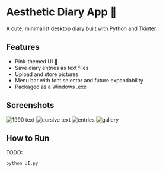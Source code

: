 ﻿# Aesthetic Diary App 💖
A cute, minimalist desktop diary built with Python and Tkinter.

## Features
- Pink-themed UI 🌸
- Save diary entries as text files
- Upload and store pictures
- Menu bar with font selector and future expandability
- Packaged as a Windows .exe

## Screenshots
![1990 text](https://github.com/user-attachments/assets/396cbc1c-5983-4f8d-93ae-c5290e846e6c)
![cursive text](https://github.com/user-attachments/assets/e3be48dd-5d41-46a4-804f-e4a3fe65e3e1)
![entries](https://github.com/user-attachments/assets/a4bc60eb-26b7-46ec-8e82-a8d5be03a671)
![gallery](https://github.com/user-attachments/assets/4bd9a1d5-3783-4bfc-b187-14c22071a6af)


## How to Run
TODO:

```bash
python UI.py

